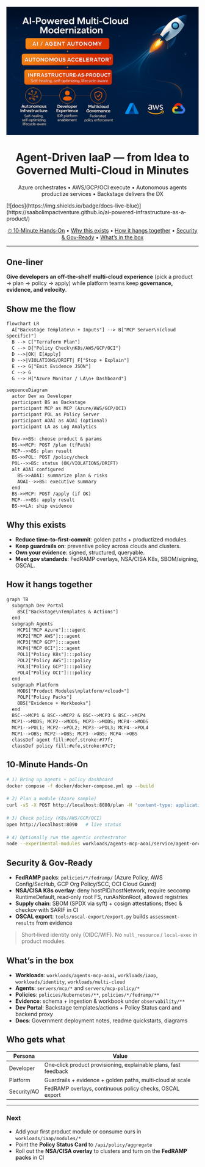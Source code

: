 <p align="center">
  <img src="docs/assets/multicloud-hero.png" alt="Agent-Driven IaaP across Azure • AWS • GCP • OCI" width="900"/>
</p>

<h1 align="center">Agent‑Driven IaaP — from Idea to Governed Multi‑Cloud in Minutes</h1>
<p align="center">
  Azure orchestrates • AWS/GCP/OCI execute • Autonomous agents productize services • Backstage delivers the DX
</p>
[![docs](https://img.shields.io/badge/docs-live-blue)](https://saabolimpactventure.github.io/ai-powered-infrastructure-as-a-product/)

<p align="center">
  <a href="#10-minute-hands-on">⏱ 10‑Minute Hands‑On</a> •
  <a href="#why-this-exists">Why this exists</a> •
  <a href="#how-it-hangs-together">How it hangs together</a> •
  <a href="#security--gov-ready">Security & Gov‑Ready</a> •
  <a href="#whats-in-the-box">What’s in the box</a>
</p>

---

## One‑liner

**Give developers an off‑the‑shelf multi‑cloud experience** (pick a product → plan → policy → apply) while platform teams keep **governance, evidence, and velocity**.

## Show me the flow

```mermaid
flowchart LR
  A["Backstage Template\n + Inputs"] --> B["MCP Server\n(cloud specific)"]
  B --> C["Terraform Plan"]
  C --> D{"Policy Check\nK8s/AWS/GCP/OCI"}
  D -->|OK| E[Apply]
  D -->|VIOLATIONS/DRIFT| F["Stop + Explain"]
  E --> G["Emit Evidence JSON"]
  C --> G
  G --> H["Azure Monitor / LA\n+ Dashboard"]
```

```mermaid
sequenceDiagram
  actor Dev as Developer
  participant BS as Backstage
  participant MCP as MCP (Azure/AWS/GCP/OCI)
  participant POL as Policy Server
  participant AOAI as AOAI (optional)
  participant LA as Log Analytics

  Dev->>BS: choose product & params
  BS->>MCP: POST /plan (tfPath)
  MCP-->>BS: plan result
  BS->>POL: POST /policy/check
  POL-->>BS: status (OK/VIOLATIONS/DRIFT)
  alt AOAI configured
    BS->>AOAI: summarize plan & risks
    AOAI-->>BS: executive summary
  end
  BS->>MCP: POST /apply (if OK)
  MCP-->>BS: apply result
  BS->>LA: ship evidence
```

## Why this exists

- **Reduce time‑to‑first‑commit**: golden paths + productized modules.  
- **Keep guardrails on**: preventive policy across clouds and clusters.  
- **Own your evidence**: signed, structured, queryable.  
- **Meet gov standards**: FedRAMP overlays, NSA/CISA K8s, SBOM/signing, OSCAL.

## How it hangs together

```mermaid
graph TB
  subgraph Dev Portal
    BSC["Backstage\nTemplates & Actions"]
  end
  subgraph Agents
    MCP1["MCP Azure"]:::agent
    MCP2["MCP AWS"]:::agent
    MCP3["MCP GCP"]:::agent
    MCP4["MCP OCI"]:::agent
    POL1["Policy K8s"]:::policy
    POL2["Policy AWS"]:::policy
    POL3["Policy GCP"]:::policy
    POL4["Policy OCI"]:::policy
  end
  subgraph Platform
    MODS["Product Modules\nplatform/<cloud>"]
    POLP["Policy Packs"]
    OBS["Evidence + Workbooks"]
  end
  BSC-->MCP1 & BSC-->MCP2 & BSC-->MCP3 & BSC-->MCP4
  MCP1-->MODS; MCP2-->MODS; MCP3-->MODS; MCP4-->MODS
  MCP1-->POL1; MCP2-->POL2; MCP3-->POL3; MCP4-->POL4
  MCP1-->OBS; MCP2-->OBS; MCP3-->OBS; MCP4-->OBS
  classDef agent fill:#eef,stroke:#77f;
  classDef policy fill:#efe,stroke:#7c7;
```

## 10‑Minute Hands‑On

```bash
# 1) Bring up agents + policy dashboard
docker compose -f docker/docker-compose.yml up --build

# 2) Plan a module (Azure sample)
curl -sS -X POST http://localhost:8080/plan -H 'content-type: application/json'   -d '{"path":"platform/azure/observability/log_analytics"}' | jq

# 3) Check policy (K8s/AWS/GCP/OCI)
open http://localhost:8090   # live status

# 4) Optionally run the agentic orchestrator
node --experimental-modules workloads/agents-mcp-aoai/service/agent-orchestrator.ts azure platform/azure/observability/log_analytics
```

## Security & Gov‑Ready

- **FedRAMP packs**: `policies/*/fedramp/` (Azure Policy, AWS Config/SecHub, GCP Org Policy/SCC, OCI Cloud Guard)  
- **NSA/CISA K8s overlay**: deny hostPID/hostNetwork, require seccomp RuntimeDefault, read‑only root FS, runAsNonRoot, allowed registries  
- **Supply chain**: SBOM (SPDX via syft) + cosign attestations; tfsec & checkov with SARIF in CI  
- **OSCAL export**: `tools/oscal-export/export.py` builds `assessment-results` from evidence

> Short‑lived identity only (OIDC/WIF). No `null_resource` / `local-exec` in product modules.

## What’s in the box

- **Workloads**: `workloads/agents-mcp-aoai`, `workloads/iaap`, `workloads/identity`, `workloads/multi-cloud`
- **Agents**: `servers/mcp/*` and `servers/mcp-policy/*`
- **Policies**: `policies/kubernetes/**`, `policies/*/fedramp/**`
- **Evidence**: schema + ingestion & workbook under `observability/**`
- **Dev Portal**: Backstage templates/actions + Policy Status card and backend proxy
- **Docs**: Government deployment notes, readme quickstarts, diagrams

## Who gets what

| Persona | Value |
|---|---|
| Developer | One‑click product provisioning, explainable plans, fast feedback |
| Platform | Guardrails + evidence + golden paths, multi‑cloud at scale |
| Security/AO | FedRAMP overlays, continuous policy checks, OSCAL export |

---

### Next
- Add your first product module or consume ours in `workloads/iaap/modules/*`  
- Point the **Policy Status Card** to `/api/policy/aggregate`  
- Roll out the **NSA/CISA overlay** to clusters and turn on the **FedRAMP packs** in CI

